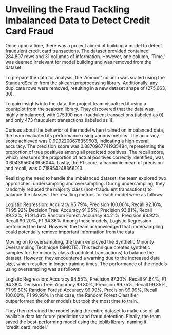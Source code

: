 # Unveiling the Fraud Tackling Imbalanced Data to Detect Credit Card Fraud


Once upon a time, there was a project aimed at building a model to detect fraudulent credit card transactions. The dataset provided contained 284,807 rows and 31 columns of information. However, one column, 'Time,' was deemed irrelevant for model building and was removed from the dataset.

To prepare the data for analysis, the 'Amount' column was scaled using the StandardScaler from the sklearn.preprocessing library. Additionally, any duplicate rows were removed, resulting in a new dataset shape of (275,663, 30).

To gain insights into the data, the project team visualized it using a countplot from the seaborn library. They discovered that the data was highly imbalanced, with 275,190 non-fraudulent transactions (labeled as 0) and only 473 fraudulent transactions (labeled as 1).

Curious about the behavior of the model when trained on imbalanced data, the team evaluated its performance using various metrics. The accuracy score achieved was 0.9992200678359603, indicating a high overall accuracy. The precision score was 0.8870967741935484, representing the proportion of true positives among all predicted positives. The recall score, which measures the proportion of actual positives correctly identified, was 0.6043956043956044. Lastly, the F1 score, a harmonic mean of precision and recall, was 0.718954248366013.

Realizing the need to handle the imbalanced dataset, the team explored two approaches: undersampling and oversampling. During undersampling, they randomly reduced the majority class (non-fraudulent transactions) to balance the classes. The resulting metrics for each model were as follows:

Logistic Regression: Accuracy 95.79%, Precision 100.00%, Recall 92.16%, F1 95.92%
Decision Tree: Accuracy 91.05%, Precision 93.81%, Recall 89.22%, F1 91.46%
Random Forest: Accuracy 94.21%, Precision 98.92%, Recall 90.20%, F1 94.36%
Among these models, Logistic Regression performed the best. However, the team acknowledged that undersampling could potentially remove important information from the data.

Moving on to oversampling, the team employed the Synthetic Minority Oversampling Technique (SMOTE). This technique creates synthetic samples for the minority class (fraudulent transactions) to balance the dataset. However, they encountered a warning due to the increased data size, which resulted in longer training times. The performance of the models using oversampling was as follows:

Logistic Regression: Accuracy 94.55%, Precision 97.30%, Recall 91.64%, F1 94.38%
Decision Tree: Accuracy 99.80%, Precision 99.75%, Recall 99.85%, F1 99.80%
Random Forest: Accuracy 99.99%, Precision 99.99%, Recall 100.00%, F1 99.99%
In this case, the Random Forest Classifier outperformed the other models but took the most time to train.

They then retrained the model using the entire dataset to make use of all available data for future predictions and fraud detection.
Finally, the team saved the best-performing model using the joblib library, naming it 'credit_card_model.' 
